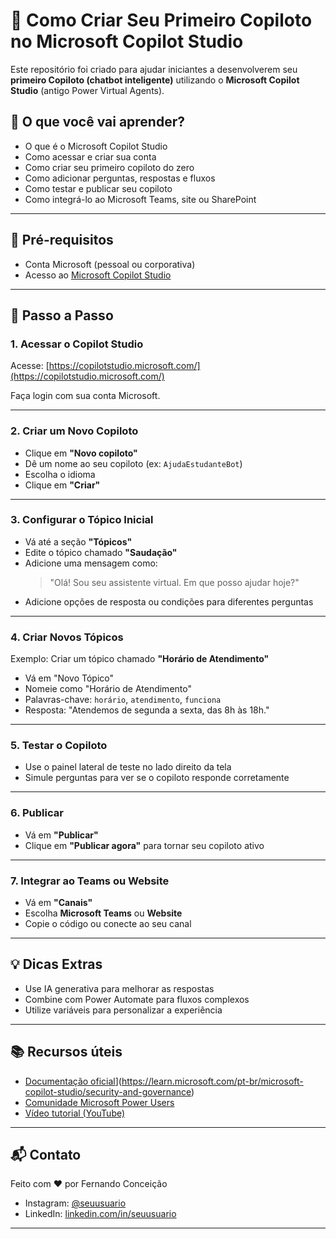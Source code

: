 # 🤖 Como Criar Seu Primeiro Copiloto no Microsoft Copilot Studio

Este repositório foi criado para ajudar iniciantes a desenvolverem seu **primeiro Copiloto (chatbot inteligente)** utilizando o **Microsoft Copilot Studio** (antigo Power Virtual Agents).

## 📌 O que você vai aprender?

- O que é o Microsoft Copilot Studio
- Como acessar e criar sua conta
- Como criar seu primeiro copiloto do zero
- Como adicionar perguntas, respostas e fluxos
- Como testar e publicar seu copiloto
- Como integrá-lo ao Microsoft Teams, site ou SharePoint

---

## 🧠 Pré-requisitos

- Conta Microsoft (pessoal ou corporativa)
- Acesso ao [Microsoft Copilot Studio](https://copilotstudio.microsoft.com/)

---

## 🚀 Passo a Passo

### 1. Acessar o Copilot Studio

Acesse: [https://copilotstudio.microsoft.com/](https://copilotstudio.microsoft.com/)

Faça login com sua conta Microsoft.

---

### 2. Criar um Novo Copiloto

- Clique em **"Novo copiloto"**
- Dê um nome ao seu copiloto (ex: `AjudaEstudanteBot`)
- Escolha o idioma
- Clique em **"Criar"**

---

### 3. Configurar o Tópico Inicial

- Vá até a seção **"Tópicos"**
- Edite o tópico chamado **"Saudação"**
- Adicione uma mensagem como:
  > "Olá! Sou seu assistente virtual. Em que posso ajudar hoje?"
- Adicione opções de resposta ou condições para diferentes perguntas

---

### 4. Criar Novos Tópicos

Exemplo: Criar um tópico chamado **"Horário de Atendimento"**

- Vá em "Novo Tópico"
- Nomeie como "Horário de Atendimento"
- Palavras-chave: `horário`, `atendimento`, `funciona`
- Resposta: "Atendemos de segunda a sexta, das 8h às 18h."

---

### 5. Testar o Copiloto

- Use o painel lateral de teste no lado direito da tela
- Simule perguntas para ver se o copiloto responde corretamente

---

### 6. Publicar

- Vá em **"Publicar"**
- Clique em **"Publicar agora"** para tornar seu copiloto ativo

---

### 7. Integrar ao Teams ou Website

- Vá em **"Canais"**
- Escolha **Microsoft Teams** ou **Website**
- Copie o código ou conecte ao seu canal

---

## 💡 Dicas Extras

- Use IA generativa para melhorar as respostas
- Combine com Power Automate para fluxos complexos
- Utilize variáveis para personalizar a experiência

---

## 📚 Recursos úteis

- [Documentação oficial](https://learn.microsoft.com/pt-br/copilot-studio/)](https://learn.microsoft.com/pt-br/microsoft-copilot-studio/security-and-governance)
- [Comunidade Microsoft Power Users](https://powerusers.microsoft.com/)
- [Vídeo tutorial (YouTube)](https://www.youtube.com/results?search_query=como+usar+copilot+studio)

---

## 📬 Contato

Feito com ❤️ por Fernando Conceição

- Instagram: [@seuusuario](https://instagram.com/fernando__conceicaoo)
- LinkedIn: [linkedin.com/in/seuusuario](https://linkedin.com/in/fernandoxconceicao)

---
